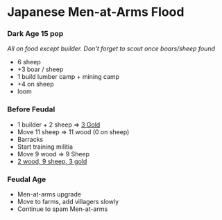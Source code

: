# Japanese Men-at-Arms Flood

<div class="row">
<div class="col">

### Dark Age 15 pop

_All on food except builder. Don't forget to scout once boars/sheep found_

- 6 sheep
- +3 boar / sheep
- 1 build lumber camp + mining camp
- +4 on sheep
- loom

</div>
<div class="col">

### Before Feudal

- 1 builder + 2 sheep => <u>3 Gold</u>
- Move 11 sheep => 11 wood (0 on sheep)
- Barracks
- Start training militia
- Move 9 wood => 9 Sheep
- <u>2 wood, 9 sheep, 3 gold</u>

### Feudal Age

- Men-at-arms upgrade
- Move to farms, add villagers slowly
- Continue to spam Men-at-arms

</div>
</div>
